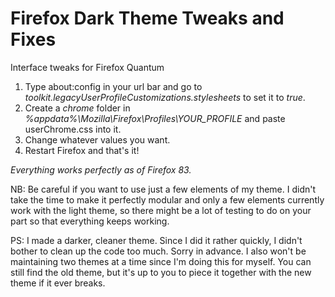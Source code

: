 # Firefox Dark Theme Tweaks and Fixes
Interface tweaks for Firefox Quantum

1. Type about:config in your url bar and go to *toolkit.legacyUserProfileCustomizations.stylesheets* to set it to *true*.
2. Create a *chrome* folder in *%appdata%\Mozilla\Firefox\Profiles\YOUR_PROFILE* and paste userChrome.css into it.
3. Change whatever values you want.
4. Restart Firefox and that's it!

*Everything works perfectly as of Firefox 83.*

NB: Be careful if you want to use just a few elements of my theme. I didn't take the time to make it perfectly modular and only a few elements currently work with the light theme, so there might be a lot of testing to do on your part so that everything keeps working.

PS: I made a darker, cleaner theme. Since I did it rather quickly, I didn't bother to clean up the code too much. Sorry in advance. I also won't be maintaining two themes at a time since I'm doing this for myself. You can still find the old theme, but it's up to you to piece it together with the new theme if it ever breaks.